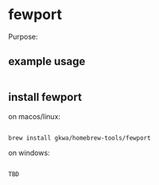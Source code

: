 # fewport

Purpose:


## example usage

```bash


```

## install fewport


on macos/linux:
```bash

brew install gkwa/homebrew-tools/fewport

```


on windows:

```powershell

TBD

```
